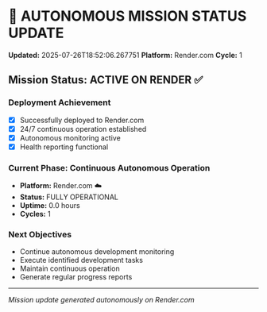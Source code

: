 # 🤖 AUTONOMOUS MISSION STATUS UPDATE
**Updated:** 2025-07-26T18:52:06.267751
**Platform:** Render.com
**Cycle:** 1

## Mission Status: ACTIVE ON RENDER ✅

### Deployment Achievement
- [x] Successfully deployed to Render.com
- [x] 24/7 continuous operation established
- [x] Autonomous monitoring active
- [x] Health reporting functional

### Current Phase: Continuous Autonomous Operation
- **Platform:** Render.com ☁️
- **Status:** FULLY OPERATIONAL
- **Uptime:** 0.0 hours
- **Cycles:** 1

### Next Objectives
- Continue autonomous development monitoring
- Execute identified development tasks
- Maintain continuous operation
- Generate regular progress reports

---
*Mission update generated autonomously on Render.com*
